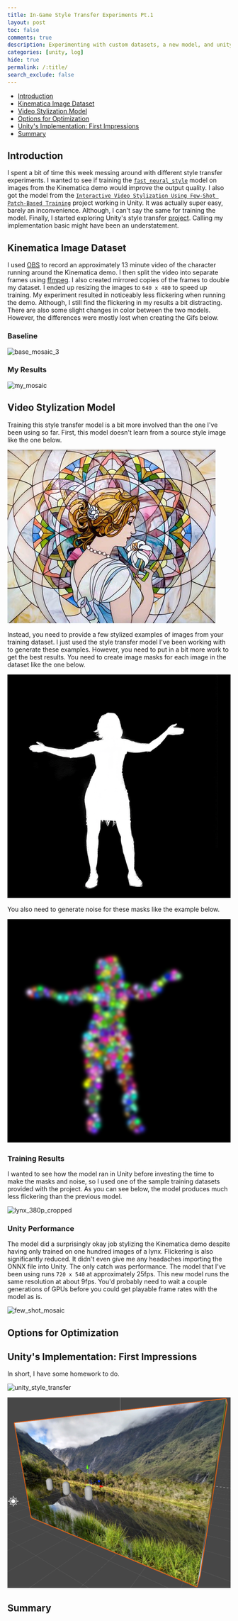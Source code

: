 ```yaml
---
title: In-Game Style Transfer Experiments Pt.1
layout: post
toc: false
comments: true
description: Experimenting with custom datasets, a new model, and unity's style transfer project.
categories: [unity, log]
hide: true
permalink: /:title/
search_exclude: false
---
```




* [Introduction](#introduction)
* [Kinematica Image Dataset](#kinematica-image-dataset)
* [Video Stylization Model](#video-stylization-model)
* [Options for Optimization](#options-for-optimization)
* [Unity's Implementation: First Impressions](#unitys-implementation-first-impressions)
* [Summary](#summary)

## Introduction

I spent a bit of time this week messing around with different style transfer experiments. I wanted to see if training the [`fast_neural_style`](https://github.com/pytorch/examples/tree/master/fast_neural_style) model on images from the Kinematica demo would improve the output quality. I also got the model from the [`Interactive Video Stylization Using Few-Shot Patch-Based Training`](https://github.com/OndrejTexler/Few-Shot-Patch-Based-Training) project working in Unity. It was actually super easy, barely an inconvenience. Although, I can't say the same for training the model. Finally, I started exploring Unity's style transfer [project](https://github.com/UnityLabs/barracuda-style-transfer). Calling my implementation basic might have been an understatement.

## Kinematica Image Dataset

I used [OBS](https://obsproject.com/) to record an approximately 13 minute video of the character running around the Kinematica demo. I then split the video into separate frames using [ffmpeg](https://ffmpeg.org/). I also created mirrored copies of the frames to double my dataset. I ended up resizing the images to `640 x 480` to speed up training. My experiment resulted in noticeably less flickering when running the demo. Although, I still find the flickering in my results a bit distracting. There are also some slight changes in color between the two models. However, the differences were mostly lost when creating the Gifs below.

### Baseline

![base_mosaic_3](..\images\in-game-style-transfer-experiments\part-1\base_mosaic_3.gif)

### My Results

![my_mosaic](..\images\in-game-style-transfer-experiments\part-1\my_mosaic.gif)



## Video Stylization Model

Training this style transfer model is a bit more involved than the one I've been using so far. First, this model doesn't learn from a source style image like the one below.

![mosaic](..\images\in-game-style-transfer-experiments\part-1\mosaic.jpg)

Instead, you need to provide a few stylized examples of images from your training dataset. I just used the style transfer model I've been working with to generate these examples. However, you need to put in a bit more work to get the best results. You need to create image masks for each image in the dataset like the one below.

![111_mask](..\images\in-game-style-transfer-experiments\part-1\111_mask.png)

You also need to generate noise for these masks like the example below.

![111_noise](..\images\in-game-style-transfer-experiments\part-1\111_noise.png)

### Training Results

I wanted to see how the model ran in Unity before investing the time to make the masks and noise, so I used one of the sample training datasets provided with the project. As you can see below, the model produces much less flickering than the previous model.

![lynx_380p_cropped](..\images\in-game-style-transfer-experiments\part-1\lynx_380p_cropped.gif)

### Unity Performance

The model did a surprisingly okay job stylizing the Kinematica demo despite having only trained on one hundred images of a lynx. Flickering is also significantly reduced. It didn't even give me any headaches importing the ONNX file into Unity. The only catch was performance. The model that I've been using runs `720 x 540` at approximately 25fps. This new model runs the same resolution at about 9fps. You'd probably need to wait a couple generations of GPUs before you could get playable frame rates with the model as is.

![few_shot_mosaic](..\images\in-game-style-transfer-experiments\part-1\few_shot_mosaic.gif)



## Options for Optimization



## Unity's Implementation: First Impressions

In short, I have some homework to do. 







![unity_style_transfer](..\images\in-game-style-transfer-experiments\part-1\unity_style_transfer.gif)







![unity_style_transfer_scene](..\images\in-game-style-transfer-experiments\part-1\unity_style_transfer_scene.png)



## Summary

